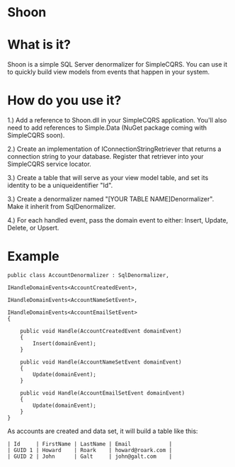 Shoon
===========
# What is it?
Shoon is a simple SQL Server denormalizer for SimpleCQRS.  You can use it to quickly build view models from events that happen in your system.

# How do you use it?

1.)  Add a reference to Shoon.dll in your SimpleCQRS application.  You'll also need to add references to Simple.Data (NuGet package coming with SimpleCQRS soon).

2.)  Create an implementation of IConnectionStringRetriever that returns a connection string to your database.  Register that retriever into your SimpleCQRS service locator.

3.)  Create a table that will serve as your view model table, and set its identity to be a uniqueidentifier "Id".

3.)  Create a denormalizer named "[YOUR TABLE NAME]Denormalizer".  Make it inherit from SqlDenormalizer.

4.)  For each handled event, pass the domain event to either:  Insert, Update, Delete, or Upsert.

# Example

    public class AccountDenormalizer : SqlDenormalizer,
                                       IHandleDomainEvents<AccountCreatedEvent>,
                                       IHandleDomainEvents<AccountNameSetEvent>,
                                       IHandleDomainEvents<AccountEmailSetEvent>
    {

        public void Handle(AccountCreatedEvent domainEvent)
        {
            Insert(domainEvent);
        }

        public void Handle(AccountNameSetEvent domainEvent)
        {
            Update(domainEvent);
        }

        public void Handle(AccountEmailSetEvent domainEvent)
        {
            Update(domainEvent);
        }
    }

As accounts are created and data set, it will build a table like this:

    | Id     | FirstName | LastName | Email            |
    | GUID 1 | Howard    | Roark    | howard@roark.com |
    | GUID 2 | John      | Galt     | john@galt.com    |